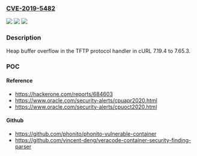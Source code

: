### [CVE-2019-5482](https://cve.mitre.org/cgi-bin/cvename.cgi?name=CVE-2019-5482)
![](https://img.shields.io/static/v1?label=Product&message=curl&color=blue)
![](https://img.shields.io/static/v1?label=Version&message=n%2Fa&color=blue)
![](https://img.shields.io/static/v1?label=Vulnerability&message=Heap%20Overflow%20(CWE-122)&color=brighgreen)

### Description

Heap buffer overflow in the TFTP protocol handler in cURL 7.19.4 to 7.65.3.

### POC

#### Reference
- https://hackerone.com/reports/684603
- https://www.oracle.com/security-alerts/cpuapr2020.html
- https://www.oracle.com/security-alerts/cpuoct2020.html

#### Github
- https://github.com/phonito/phonito-vulnerable-container
- https://github.com/vincent-deng/veracode-container-security-finding-parser


